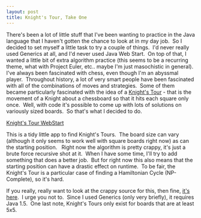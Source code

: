 ```yaml
---
layout: post
title: Knight's Tour, Take One
---
```


There's been a lot of little stuff that I've been wanting to practice in the Java language that I haven't gotten the chance to look at in my day job.  So I decided to set myself a little task to try a couple of things.  I'd never really used Generics at all, and I'd never used Java Web Start.  On top of that, I wanted a little bit of extra algorithm practice (this seems to be a recurring theme, what with Project Euler, etc.. maybe I'm just masochistic in general).  I've always been fascinated with chess, even though I'm an abyssmal player.  Throughout history, a lot of very smart people have been fascinated with all of the combinations of moves and strategies.  Some of them became particularly fascinated with the idea of a <a href="http://en.wikipedia.org/wiki/Knight%27s_tour">Knight's Tour</a> - that is the movement of a Knight about a chessboard so that it hits each square only once.  Well, with code it's possible to come up with lots of solutions on variously sized boards.  So that's what I decided to do.

<a href="http://www.infiniteabyss.org/code/tours/tours.jnlp">Knight's Tour WebStart</a>

This is a tidy little app to find Knight's Tours.  The board size can vary (although it only seems to work well with square boards right now) as can the starting position.   Right now the algorithm is pretty crappy, it's just a brute force recursive shot at it.  When I have some time, I'll try to add something that does a better job.  But for right now this also means that the starting position can have a drastic effect on runtime.  To be fair, the Knight's Tour is a particular case of finding a Hamiltonian Cycle (NP-Complete), so it's hard.

If you really, really want to look at the crappy source for this, then fine, <a href="http://www.infiniteabyss.org/code/tours/src/">it's here</a>.  I urge you not to.  Since I used Generics (only very briefly), it requires Java 1.5.  One last note, Knight's Tours only exist for boards that are at least 5x5.
